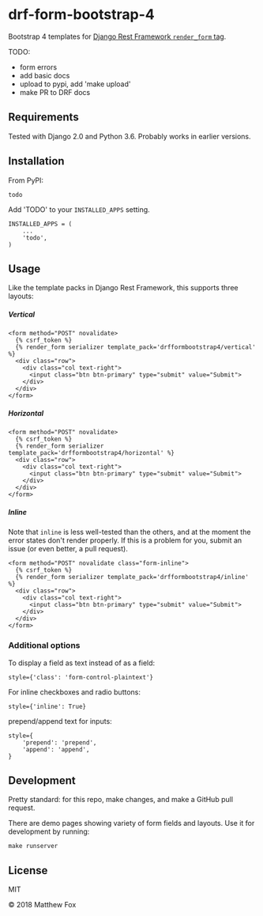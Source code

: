 # drf-form-bootstrap-4

Bootstrap 4 templates for [Django Rest Framework `render_form` tag](http://www.django-rest-framework.org/topics/html-and-forms/).

TODO:
* form errors
* add basic docs
* upload to pypi, add 'make upload'
* make PR to DRF docs

## Requirements

Tested with Django 2.0 and Python 3.6. Probably works in earlier versions.

## Installation

From PyPI:

```
todo
```

Add 'TODO' to your `INSTALLED_APPS` setting.

```
INSTALLED_APPS = (
    ...
    'todo',
)
```

## Usage

Like the template packs in Django Rest Framework, this supports three layouts:

##### Vertical

    <form method="POST" novalidate>
      {% csrf_token %}
      {% render_form serializer template_pack='drfformbootstrap4/vertical' %}
      <div class="row">
        <div class="col text-right">
          <input class="btn btn-primary" type="submit" value="Submit">
        </div>
      </div>
    </form>


##### Horizontal


    <form method="POST" novalidate>
      {% csrf_token %}
      {% render_form serializer template_pack='drfformbootstrap4/horizontal' %}
      <div class="row">
        <div class="col text-right">
          <input class="btn btn-primary" type="submit" value="Submit">
        </div>
      </div>
    </form>



##### Inline

Note that `inline` is less well-tested than the others, and at the moment the error states don't  render properly. If this is a problem for you, submit an issue (or even better, a pull request).

    <form method="POST" novalidate class="form-inline">
      {% csrf_token %}
      {% render_form serializer template_pack='drfformbootstrap4/inline' %}
      <div class="row">
        <div class="col text-right">
          <input class="btn btn-primary" type="submit" value="Submit">
        </div>
      </div>
    </form>

### Additional options

To display a field as text instead of as a field:

```
style={'class': 'form-control-plaintext'}
```

For inline checkboxes and radio buttons:

```
style={'inline': True}
```

prepend/append text for inputs:

```
style={
    'prepend': 'prepend',
    'append': 'append',
}
```

## Development

Pretty standard: for this repo, make changes, and make a GitHub pull request.

There are demo pages showing variety of form fields and layouts. Use it for development by running:

```
make runserver
```

## License

MIT

&copy; 2018 Matthew Fox
